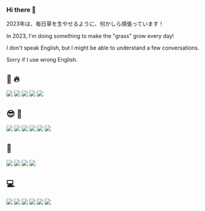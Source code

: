 ### Hi there 👋

2023年は、毎日草を生やせるように、何かしら頑張っています！

In 2023, I'm doing something to make the "grass" grow every day!

I don't speak English‚ but I might be able to understand a few conversations․

Sorry if I use wrong English․

<!-- ![](https://komarev.com/ghpvc/?username=ywk1) -->

## :muscle: :fire:

![](https://img.shields.io/badge/-Unity-000000.svg?logo=unity&style=plastic)
![](https://img.shields.io/badge/-C%EF%BC%83-4db56a.svg?logo=csharp&style=plastic)
![](https://img.shields.io/badge/-Javascript-F7DF1E.svg?logo=javascript&style=plastic)
![](https://img.shields.io/badge/-Python-3776AB.svg?logo=python&style=plastic)
![](https://img.shields.io/badge/-Solidity-e6e6e6?logo=solidity&logoColor=black&style=plastic)

## :sunglasses: :beginner:

![](https://img.shields.io/badge/-Blender-F5792A.svg?logo=blender&style=plastic)
![](https://img.shields.io/badge/-AWS-232F3E.svg?logo=amazon-aws&style=plastic)
![](https://img.shields.io/badge/-Docker-1488C6.svg?logo=docker&style=plastic)
![](https://img.shields.io/badge/-Php-777BB4.svg?logo=php&style=plastic)
![](https://img.shields.io/badge/-Mysql-4479A1.svg?logo=mysql&style=plastic)
![](https://img.shields.io/badge/-C++-00599C.svg?logo=cplusplus&style=plastic)

## :star2:

![](https://img.shields.io/badge/-Slack-4A154B.svg?logo=slack&style=plastic)
![](https://img.shields.io/badge/-Discord-7289DA.svg?logo=discord&style=plastic)
![](https://img.shields.io/badge/-Github-181717.svg?logo=github&style=plastic)
![](https://img.shields.io/badge/-Udemy-EC5252.svg?logo=udemy&style=plastic)

## :computer:

![](https://img.shields.io/badge/-Windows-0078D6.svg?logo=windows&style=plastic)
![](https://img.shields.io/badge/-Android-A4C639.svg?logo=android&style=plastic)
![](https://img.shields.io/badge/-Apple-999999.svg?logo=apple&style=plastic)
![](https://img.shields.io/badge/-Linux-FCC624.svg?logo=linux&style=plastic)
![](https://img.shields.io/badge/-Ubuntu-E95420.svg?logo=ubuntu&style=plastic)
![](https://img.shields.io/badge/-Raspberrypi-C51A4A.svg?logo=raspberrypi&style=plastic)

<!--
**ywk1/ywk1** is a ✨ _special_ ✨ repository because its `README.md` (this file) appears on your GitHub profile.

Here are some ideas to get you started:

- 🔭 I’m currently working on ...
- 🌱 I’m currently learning ...
- 👯 I’m looking to collaborate on ...
- 🤔 I’m looking for help with ...
- 💬 Ask me about ...
- 📫 How to reach me: ...
- 😄 Pronouns: ...
- ⚡ Fun fact: ...
-->
